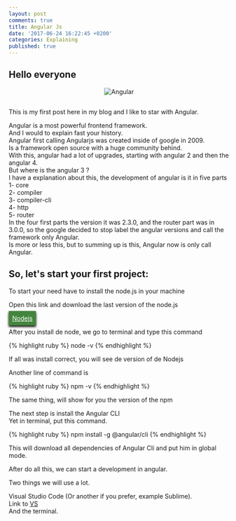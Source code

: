 ```yaml
---
layout: post
comments: true
title: Angular Js
date: '2017-06-24 16:22:45 +0200'
categories: Explaining
published: true
---
```


<style>
	.link {
		color: #FFF;
		background-color: #43853d;
		padding: 8px !important;
		box-shadow: 0px 3px 5px 0px black;
	}
</style>

<h2>Hello everyone</h2>

<center>
	<img src="https://qph.ec.quoracdn.net/main-qimg-ef0e116da7fd48a80fe2a4695f545071" alt="Angular"  class="wobble animated" style="margin-bottom: 15px;">
</center>



This is my first post here in my blog and I like to star with Angular.  


Angular is a most powerful frontend framework.  
And I would to explain fast your history.  
Angular first calling Angularjs was created inside of google in 2009.  
Is a framework open source with a huge community behind.  
With this, angular had a lot of upgrades, starting with angular 2 and then the angular 4.  
But where is the angular 3 ?  
I have a explanation about this, the development of angular is it in five parts  
	1- core  
	2- compiler  
	3- compiler-cli  
	4- http  
	5- router  
In the four first parts the version it was 2.3.0, and the router part was in 3.0.0, so the google decided to stop label the angular versions and call the framework only Angular.  
Is more or less this, but to summing up is this, Angular now is only call Angular.  

<h2>So, let's start your first project:</h2>

To start your need have to install the node.js in your machine  


Open this link and download the last version of the node.js  

<nav class="cl-effect-3">
	<a class="link" href="https://nodejs.org/en/">Nodejs</a>
</nav>  

After you install de node, we go to terminal and type this command  

{% highlight ruby %}
node -v 
{% endhighlight %}

If all was install correct, you will see de version of de Nodejs  

Another line of command is 

{% highlight ruby %}
npm -v 
{% endhighlight %}

The same thing, will show for you the version of the npm

The next step is install the Angular CLI  
Yet in terminal, put this command.

{% highlight ruby %}
npm install -g @angular/cli
{% endhighlight %}

This will download all dependencies of Angular Cli and put him in global mode.

After do all this, we can start a development in angular.  

Two things we will use a lot.  

Visual Studio Code (Or another if you prefer, example Sublime).  
Link to <a href="https://code.visualstudio.com/download">VS</a>  
And the terminal.  





